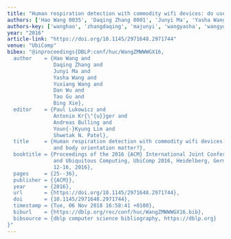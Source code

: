 ```yaml
---
title: "Human respiration detection with commodity wifi devices: do user location and body orientation matter?"
authors: ['Hao Wang 0035', 'Daqing Zhang 0001', 'Junyi Ma', 'Yasha Wang', 'Yuxiang Wang', 'Dan Wu', 'Tao Gu', 'Bing Xie']
authors-key: ['wanghao', 'zhangdaqing', 'majunyi', 'wangyasha', 'wangyuxiang', 'wudan', 'gutao', 'xiebing']
year: "2016"
article-link: "https://doi.org/10.1145/2971648.2971744"
venue: "UbiComp"
bibex: "@inproceedings{DBLP:conf/huc/WangZMWWWGX16,
  author    = {Hao Wang and
               Daqing Zhang and
               Junyi Ma and
               Yasha Wang and
               Yuxiang Wang and
               Dan Wu and
               Tao Gu and
               Bing Xie},
  editor    = {Paul Lukowicz and
               Antonio Kr{\"{u}}ger and
               Andreas Bulling and
               Youn{-}Kyung Lim and
               Shwetak N. Patel},
  title     = {Human respiration detection with commodity wifi devices: do user location
               and body orientation matter?},
  booktitle = {Proceedings of the 2016 {ACM} International Joint Conference on Pervasive
               and Ubiquitous Computing, UbiComp 2016, Heidelberg, Germany, September
               12-16, 2016},
  pages     = {25--36},
  publisher = {{ACM}},
  year      = {2016},
  url       = {https://doi.org/10.1145/2971648.2971744},
  doi       = {10.1145/2971648.2971744},
  timestamp = {Tue, 06 Nov 2018 16:58:41 +0100},
  biburl    = {https://dblp.org/rec/conf/huc/WangZMWWWGX16.bib},
  bibsource = {dblp computer science bibliography, https://dblp.org}
}"
---
```

